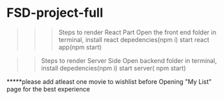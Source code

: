 # FSD-project-full


>>>Steps to render React Part
 >Open the front end folder in terminal,
 >install react depedencies(npm i)
 >start react app(npm start)

>>Steps to render Server Side
>Open backend folder in terminal,
>install depedencies(npm i)
>start server( npm start)

*****please add atleast one movie to wishlist before Opening "My List" page for the best experience